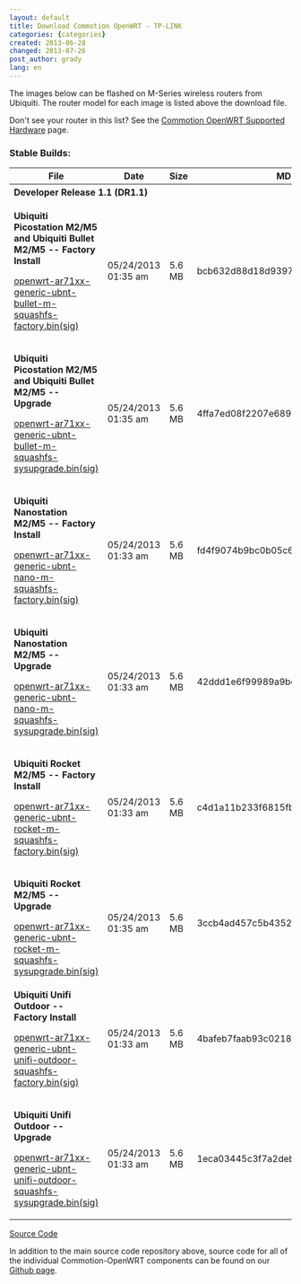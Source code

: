 ```yaml
---
layout: default
title: Download Commotion OpenWRT - TP-LINK
categories: {categories}
created: 2013-06-28
changed: 2013-07-26
post_author: grady
lang: en
---
```

  <p>The images below can be flashed on M-Series wireless routers from Ubiquiti. The router model for each image is listed above the download file.</p><p>Don&#39;t see your router in this list? See the <a href="https://code.commotionwireless.net/projects/commotion/wiki/Commotion_OpenWRT_Supported_Hardware">Commotion OpenWRT Supported Hardware</a> page.</p><h3>Stable Builds:</h3><table class="list files"><thead><tr><th title="Sort by &quot;File&quot;"><span class="sort asc">File</span></th><th title="Sort by &quot;Date&quot;">Date</th><th title="Sort by &quot;Size&quot;">Size</th><th>MD5</th></tr></thead><tbody><tr class="release"><th align="left" colspan="4"><span class="icon icon-package">Developer Release 1.1 (DR1.1)</span></th></tr><tr class="file odd"><td class="filename"><p><strong>Ubiquiti Picostation M2/M5 and Ubiquiti Bullet M2/M5 -- Factory Install</strong></p><p><a href="https://code.commotionwireless.net/attachments/download/357/openwrt-ar71xx-generic-ubnt-bullet-m-squashfs-factory.bin" title="Ubiquiti M-Series Picostation/Bullet Image (Factory)">openwrt-ar71xx-generic-ubnt-bullet-m-squashfs-factory.bin</a><a class="signature" href="https://code.commotionwireless.net/attachments/download/358/openwrt-ar71xx-generic-ubnt-bullet-m-squashfs-factory.bin.asc"><span>(sig)</span></a></p></td><td class="created_on">05/24/2013 01:35 am</td><td class="filesize">5.6 MB</td><td class="digest">bcb632d88d18d939749506e8d137a5f3</td></tr><tr class="file even"><td class="filename"><p><strong>Ubiquiti Picostation M2/M5 and Ubiquiti Bullet M2/M5 -- Upgrade</strong></p><p><a href="https://code.commotionwireless.net/attachments/download/359/openwrt-ar71xx-generic-ubnt-bullet-m-squashfs-sysupgrade.bin" title="Ubiquiti M-Series Picostation/Bullet Image (Sysupgrade)">openwrt-ar71xx-generic-ubnt-bullet-m-squashfs-sysupgrade.bin</a><a class="signature" href="https://code.commotionwireless.net/attachments/download/360/openwrt-ar71xx-generic-ubnt-bullet-m-squashfs-sysupgrade.bin.asc"><span>(sig)</span></a></p></td><td class="created_on">05/24/2013 01:35 am</td><td class="filesize">5.6 MB</td><td class="digest">4ffa7ed08f2207e68958a9fe3f160f95</td></tr><tr class="file odd"><td class="filename"><p><strong>Ubiquiti Nanostation M2/M5 -- Factory Install</strong></p><p><a href="https://code.commotionwireless.net/attachments/download/349/openwrt-ar71xx-generic-ubnt-nano-m-squashfs-factory.bin" title="Ubiquiti M-Series Nanostation Image (Factory)">openwrt-ar71xx-generic-ubnt-nano-m-squashfs-factory.bin</a><a class="signature" href="https://code.commotionwireless.net/attachments/download/350/openwrt-ar71xx-generic-ubnt-nano-m-squashfs-factory.bin.asc"><span>(sig)</span></a></p></td><td class="created_on">05/24/2013 01:33 am</td><td class="filesize">5.6 MB</td><td class="digest">fd4f9074b9bc0b05c65697fccf37d242</td></tr><tr class="file even"><td class="filename"><p><strong>Ubiquiti Nanostation M2/M5 -- Upgrade</strong></p><p><a href="https://code.commotionwireless.net/attachments/download/351/openwrt-ar71xx-generic-ubnt-nano-m-squashfs-sysupgrade.bin" title="Ubiquiti M-Series Nanostation Image (Sysupgrade)">openwrt-ar71xx-generic-ubnt-nano-m-squashfs-sysupgrade.bin</a><a class="signature" href="https://code.commotionwireless.net/attachments/download/352/openwrt-ar71xx-generic-ubnt-nano-m-squashfs-sysupgrade.bin.asc"><span>(sig)</span></a></p></td><td class="created_on">05/24/2013 01:33 am</td><td class="filesize">5.6 MB</td><td class="digest">42ddd1e6f99989a9be7d29ccbc0190d0</td></tr><tr class="file odd"><td class="filename"><p><strong>Ubiquiti Rocket M2/M5 -- Factory Install</strong></p><p><a href="https://code.commotionwireless.net/attachments/download/353/openwrt-ar71xx-generic-ubnt-rocket-m-squashfs-factory.bin" title="Ubiquiti M-Series Rocket Image (Factory)">openwrt-ar71xx-generic-ubnt-rocket-m-squashfs-factory.bin</a><a class="signature" href="https://code.commotionwireless.net/attachments/download/354/openwrt-ar71xx-generic-ubnt-rocket-m-squashfs-factory.bin.asc"><span>(sig)</span></a></p></td><td class="created_on">05/24/2013 01:33 am</td><td class="filesize">5.6 MB</td><td class="digest">c4d1a11b233f6815fb31a3776ac9b191</td></tr><tr class="file even"><td class="filename"><p><strong>Ubiquiti Rocket M2/M5 -- Upgrade</strong></p><a href="https://code.commotionwireless.net/attachments/download/355/openwrt-ar71xx-generic-ubnt-rocket-m-squashfs-sysupgrade.bin" title="Ubiquiti M-Series Rocket Image (Sysupgrade)">openwrt-ar71xx-generic-ubnt-rocket-m-squashfs-sysupgrade.bin</a><a class="signature" href="https://code.commotionwireless.net/attachments/download/361/openwrt-ar71xx-generic-ubnt-rocket-m-squashfs-sysupgrade.bin.asc"><span>(sig)</span></a></td><td class="created_on">05/24/2013 01:35 am</td><td class="filesize">5.6 MB</td><td class="digest">3ccb4ad457c5b4352a438802cf9830cc</td></tr><tr class="file odd"><td class="filename"><p><strong>Ubiquiti Unifi Outdoor -- Factory Install</strong></p><p><a href="https://code.commotionwireless.net/attachments/download/345/openwrt-ar71xx-generic-ubnt-unifi-outdoor-squashfs-factory.bin" title="Ubiquiti UniFi Image (Factory)">openwrt-ar71xx-generic-ubnt-unifi-outdoor-squashfs-factory.bin</a><a class="signature" href="https://code.commotionwireless.net/attachments/download/346/openwrt-ar71xx-generic-ubnt-unifi-outdoor-squashfs-factory.bin.asc"><span>(sig)</span></a></p></td><td class="created_on">05/24/2013 01:33 am</td><td class="filesize">5.6 MB</td><td class="digest">4bafeb7faab93c021846039f029dbc6b</td></tr><tr class="file even"><td class="filename"><p><strong>Ubiquiti Unifi Outdoor -- Upgrade</strong></p><p><a href="https://code.commotionwireless.net/attachments/download/347/openwrt-ar71xx-generic-ubnt-unifi-outdoor-squashfs-sysupgrade.bin" title="Ubiquiti Unifi Image (Sysupgrade)">openwrt-ar71xx-generic-ubnt-unifi-outdoor-squashfs-sysupgrade.bin</a><a class="signature" href="https://code.commotionwireless.net/attachments/download/348/openwrt-ar71xx-generic-ubnt-unifi-outdoor-squashfs-sysupgrade.bin.asc"><span>(sig)</span></a></p></td><td class="created_on">05/24/2013 01:33 am</td><td class="filesize">5.6 MB</td><td class="digest">1eca03445c3f7a2deb6327f18cf189b0</td></tr></tbody></table><p><a class="button" href="https://github.com/opentechinstitute/commotion-openwrt" id="openwrt-source-btn">Source Code</a></p><p>In addition to the main source code repository above, source code for all of the individual Commotion-OpenWRT components can be found on our <a href="https://github.com/opentechinstitute">Github page</a>.</p> 
